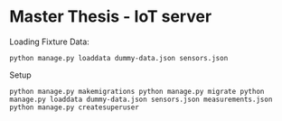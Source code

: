 Master Thesis - IoT server
=========================


Loading Fixture Data:

`python manage.py loaddata dummy-data.json sensors.json`


Setup

`
python manage.py makemigrations
python manage.py migrate
python manage.py loaddata dummy-data.json sensors.json measurements.json
python manage.py createsuperuser
`
